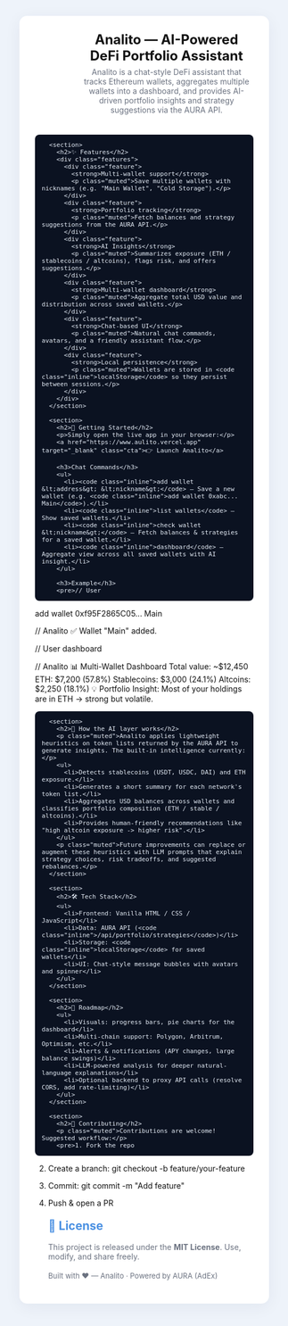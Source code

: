 <!doctype html>
<html lang="en">
<head>
  <meta charset="utf-8" />
  <title>Analito — AI-Powered DeFi Portfolio Assistant (README)</title>
  <meta name="viewport" content="width=device-width,initial-scale=1" />
  <style>
    :root{
      --bg:#eef3fa; --card:#fff; --accent:#4a90e2; --muted:#6b7280; --mono: ui-monospace, SFMono-Regular, Menlo, Monaco, "Roboto Mono", "Helvetica Neue", monospace;
    }
    html,body{height:100%;margin:0;background:var(--bg);font-family:Inter, "Segoe UI", Arial, sans-serif;color:#111;}
    .wrap{max-width:900px;margin:40px auto;padding:28px;}
    .card{background:var(--card);border-radius:14px;padding:28px;box-shadow:0 6px 30px rgba(20,30,60,0.06);}
    header{display:flex;gap:16px;align-items:center;margin-bottom:18px;}
    .logo{width:64px;height:64px;border-radius:12px;background-image:url("https://cdn-icons-png.flaticon.com/512/4712/4712105.png");background-size:cover;background-position:center;flex:0 0 64px;}
    h1{margin:0;font-size:24px;}
    p.lead{margin:6px 0 18px;color:var(--muted);}
    h2{color:var(--accent);margin-top:20px;}
    .features{display:grid;grid-template-columns:repeat(auto-fit,minmax(220px,1fr));gap:12px;margin-top:12px;}
    .feature{background:#fbfdff;border-radius:10px;padding:12px;border:1px solid rgba(74,144,226,0.06);}
    pre{background:#0b1221;color:#e6eef8;padding:12px;border-radius:8px;overflow:auto;font-family:var(--mono);font-size:13px;}
    code.inline{background:#f3f6fb;padding:2px 6px;border-radius:6px;font-family:var(--mono);font-size:13px;}
    ul{margin:8px 0 12px 20px;}
    .muted{color:var(--muted);}
    footer{margin-top:18px;color:var(--muted);font-size:13px;}
    .grid-two{display:grid;grid-template-columns:1fr 1fr;gap:12px;}
    .pill{display:inline-block;background:#f3f6fb;padding:6px 10px;border-radius:999px;color:var(--accent);font-weight:600;}
    .cta{display:inline-block;margin-top:12px;padding:10px 14px;background:var(--accent);color:#fff;border-radius:10px;text-decoration:none;}
    @media (max-width:600px){.grid-two{grid-template-columns:1fr}}
  </style>
</head>
<body>
  <div class="wrap">
    <div class="card">
      <header>
        <div class="logo" aria-hidden="true"></div>
        <div>
          <h1>Analito — AI-Powered DeFi Portfolio Assistant</h1>
          <p class="lead">Analito is a chat-style DeFi assistant that tracks Ethereum wallets, aggregates multiple wallets into a dashboard, and provides AI-driven portfolio insights and strategy suggestions via the AURA API.</p>
        </div>
      </header>

      <section>
        <h2>✨ Features</h2>
        <div class="features">
          <div class="feature">
            <strong>Multi-wallet support</strong>
            <p class="muted">Save multiple wallets with nicknames (e.g. "Main Wallet", "Cold Storage").</p>
          </div>
          <div class="feature">
            <strong>Portfolio tracking</strong>
            <p class="muted">Fetch balances and strategy suggestions from the AURA API.</p>
          </div>
          <div class="feature">
            <strong>AI Insights</strong>
            <p class="muted">Summarizes exposure (ETH / stablecoins / altcoins), flags risk, and offers suggestions.</p>
          </div>
          <div class="feature">
            <strong>Multi-wallet dashboard</strong>
            <p class="muted">Aggregate total USD value and distribution across saved wallets.</p>
          </div>
          <div class="feature">
            <strong>Chat-based UI</strong>
            <p class="muted">Natural chat commands, avatars, and a friendly assistant flow.</p>
          </div>
          <div class="feature">
            <strong>Local persistence</strong>
            <p class="muted">Wallets are stored in <code class="inline">localStorage</code> so they persist between sessions.</p>
          </div>
        </div>
      </section>

      <section>
        <h2>🚀 Getting Started</h2>
        <p>Simply open the live app in your browser:</p>
        <a href="https://www.aulito.vercel.app" target="_blank" class="cta">👉 Launch Analito</a>

        <h3>Chat Commands</h3>
        <ul>
          <li><code class="inline">add wallet &lt;address&gt; &lt;nickname&gt;</code> — Save a new wallet (e.g. <code class="inline">add wallet 0xabc... Main</code>).</li>
          <li><code class="inline">list wallets</code> — Show saved wallets.</li>
          <li><code class="inline">check wallet &lt;nickname&gt;</code> — Fetch balances & strategies for a saved wallet.</li>
          <li><code class="inline">dashboard</code> — Aggregate view across all saved wallets with AI insight.</li>
        </ul>

        <h3>Example</h3>
        <pre>// User
add wallet 0xf95F2865C05... Main

// Analito
✅ Wallet "Main" added.

// User
dashboard

// Analito
📊 Multi-Wallet Dashboard
Total value: ~$12,450
ETH: $7,200 (57.8%)
Stablecoins: $3,000 (24.1%)
Altcoins: $2,250 (18.1%)
💡 Portfolio Insight: Most of your holdings are in ETH → strong but volatile.
</pre>
      </section>

      <section>
        <h2>🧠 How the AI layer works</h2>
        <p class="muted">Analito applies lightweight heuristics on token lists returned by the AURA API to generate insights. The built-in intelligence currently:</p>
        <ul>
          <li>Detects stablecoins (USDT, USDC, DAI) and ETH exposure.</li>
          <li>Generates a short summary for each network's token list.</li>
          <li>Aggregates USD balances across wallets and classifies portfolio composition (ETH / stable / altcoins).</li>
          <li>Provides human-friendly recommendations like "high altcoin exposure -> higher risk".</li>
        </ul>
        <p class="muted">Future improvements can replace or augment these heuristics with LLM prompts that explain strategy choices, risk tradeoffs, and suggested rebalances.</p>
      </section>

      <section>
        <h2>🛠 Tech Stack</h2>
        <ul>
          <li>Frontend: Vanilla HTML / CSS / JavaScript</li>
          <li>Data: AURA API (<code class="inline">/api/portfolio/strategies</code>)</li>
          <li>Storage: <code class="inline">localStorage</code> for saved wallets</li>
          <li>UI: Chat-style message bubbles with avatars and spinner</li>
        </ul>
      </section>

      <section>
        <h2>🔮 Roadmap</h2>
        <ul>
          <li>Visuals: progress bars, pie charts for the dashboard</li>
          <li>Multi-chain support: Polygon, Arbitrum, Optimism, etc.</li>
          <li>Alerts & notifications (APY changes, large balance swings)</li>
          <li>LLM-powered analysis for deeper natural-language explanations</li>
          <li>Optional backend to proxy API calls (resolve CORS, add rate-limiting)</li>
        </ul>
      </section>

      <section>
        <h2>🤝 Contributing</h2>
        <p class="muted">Contributions are welcome! Suggested workflow:</p>
        <pre>1. Fork the repo
2. Create a branch: git checkout -b feature/your-feature
3. Commit: git commit -m "Add feature"
4. Push & open a PR</pre>
      </section>

      <section>
        <h2>📜 License</h2>
        <p class="muted">This project is released under the <strong>MIT License</strong>. Use, modify, and share freely.</p>
      </section>

      <footer>
        <p class="muted">Built with ❤️ — Analito · Powered by AURA (AdEx)</p>
      </footer>
    </div>
  </div>
</body>
</html>
